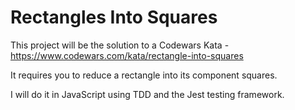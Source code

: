 # Rectangles Into Squares

This project will be the solution to a Codewars Kata - https://www.codewars.com/kata/rectangle-into-squares

It requires you to reduce a rectangle into its component squares.

I will do it in JavaScript using TDD and the Jest testing framework.